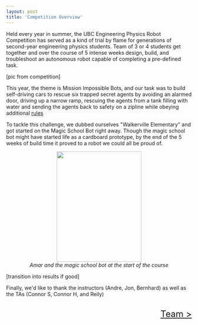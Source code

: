 ```yaml
---
layout: post
title: 'Competition Overview'
---
```


Held every year in summer, the UBC Engineering Physics Robot Competition has served as a kind of trial by flame for generations of second-year engineering physics students. Team of 3 or 4 students get together and over the course of 5 intense weeks design, build, and troubleshoot an autonomous robot capable of completing a pre-defined task.

[pic from competition]

This year, the theme is Mission Impossible Bots, and our task was to build self-driving cars to rescue six trapped secret agents by avoiding an alarmed door, driving up a narrow ramp, rescuing the agents from a tank filling with water and sending the agents back to safety on a zipline while obeying additional [rules](https://docs.google.com/document/d/1g9UG_ID7YxdN3Vdt_oRrXJgGzr4VSbbwLGS0zG9mbSA/edit)

To tackle this challenge, we dubbed ourselves "Walkerville Elementary" and got started on the Magic School Bot right away. Though the magic school bot might have started life as a cardboard prototype, by the end of the 5 weeks of build time it proved to a robot we could all be proud of.

 <center><img src="{{ site.url }}/assets/img/projects/competition/robot_surface.jpg" width="230" height="300" /></center>

<center><i>Amar and the magic school bot at the start of the course</i></center>

[transition into results if good]

Finally, we'd like to thank the instructors (Andre, Jon, Bernhard) as well as the TAs (Connor S, Connor H, and Reily)

<br>
<div style="text-align: right"> <font size="+2"> <a href="{{ site.url }}/team.html">Team ></a></font> </div>

